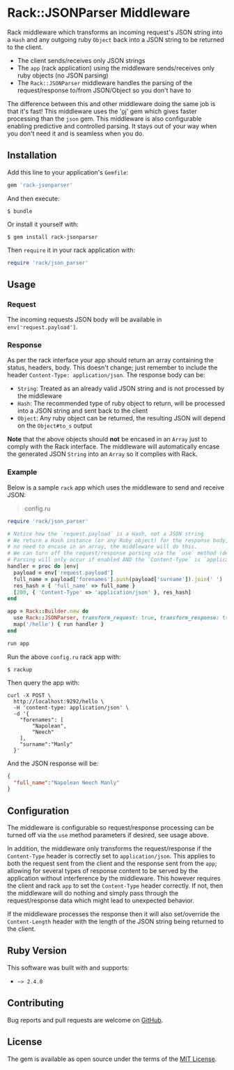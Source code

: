 # Rack::JSONParser Middleware

Rack middleware which transforms an incoming request's JSON string into a `Hash` and any outgoing ruby `Object` back into a JSON string to be returned to the client.

- The client sends/receives only JSON strings
- The `app` (rack application) using the middleware sends/receives only ruby objects (no JSON parsing)
- The `Rack::JSONParser` middleware handles the parsing of the request/response to/from JSON/Object so you don't have to

The difference between this and other middleware doing the same job is that it's fast! This middleware uses the '[oj](https://github.com/ohler55/oj)' gem which gives faster processing than the `json` gem. This middleware is also configurable enabling predictive and controlled parsing. It stays out of your way when you don't need it and is seamless when you do.

## Installation

Add this line to your application's `Gemfile`:

```ruby
gem 'rack-jsonparser'
```

And then execute:

    $ bundle

Or install it yourself with:

    $ gem install rack-jsonparser

Then `require` it in your rack application with:

```ruby
require 'rack/json_parser'
```

## Usage

### Request

The incoming requests JSON body will be available in `env['request.payload']`.

### Response

As per the rack interface your app should return an array containing the status, headers, body. This doesn't change; just remember to include the header `Content-Type: application/json`. The response body can be:

- `String`: Treated as an already valid JSON string and is not processed by the middleware
- `Hash`: The recommended type of ruby object to return, will be processed into a JSON string and sent back to the client
- `Object`: Any ruby object can be returned, the resulting JSON will depend on the `Object#to_s` output

**Note** that the above objects should **not** be encased in an `Array` just to comply with the Rack interface. The middleware will automatically encase the generated JSON `String` into an `Array` so it complies with Rack.

### Example

Below is a sample `rack` app which uses the middleware to send and receive JSON:

> config.ru

```ruby
require 'rack/json_parser'

# Notice how the `request.payload` is a Hash, not a JSON string
# We return a Hash instance (or any Ruby object) for the response body,
# no need to encase in an array, the middleware will do this.
# We can turn off the request/response parsing via the `use` method (defaults to true)
# Parsing will only occur if enabled AND the `Content-Type` is `application/json`
handler = proc do |env|
  payload = env['request.payload']
  full_name = payload['forenames'].push(payload['surname']).join(' ')
  res_hash = { 'full_name' => full_name }
  [200, { 'Content-Type' => 'application/json' }, res_hash]
end

app = Rack::Builder.new do
  use Rack::JSONParser, transform_request: true, transform_response: true
  map('/hello') { run handler }
end

run app
```

Run the above `config.ru` rack app with:

    $ rackup

Then query the app with:

```shell
curl -X POST \
  http://localhost:9292/hello \
  -H 'content-type: application/json' \
  -d '{
	"forenames": [
		"Napolean",
		"Neech"
	],
	"surname":"Manly"
  }'
```

And the JSON response will be:

```json
{
  "full_name":"Napolean Neech Manly"
}
```

## Configuration

The middleware is configurable so request/response processing can be turned off via the `use` method parameters if desired, see usage above.

In addition, the middleware only transforms the request/response if the `Content-Type` header is correctly set to `application/json`. This applies to both the request sent from the client and the response sent from the `app`; allowing for several types of response content to be served by the application without interference by the middleware. This however requires the client and rack `app` to set the `Content-Type` header correctly. If not, then the middleware will do nothing and simply pass through the request/response data which might lead to unexpected behavior.

If the middleware processes the response then it will also set/override the `Content-Length` header with the length of the JSON string being returned to the client.

## Ruby Version

This software was built with and supports:

- `~> 2.4.0`

## Contributing

Bug reports and pull requests are welcome on [GitHub](https://github.com/michaeltelford/rack_jsonparser).

## License

The gem is available as open source under the terms of the [MIT License](http://opensource.org/licenses/MIT).
